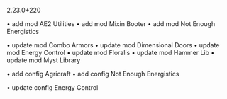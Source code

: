 2.23.0+220

• add mod AE2 Utilities
• add mod Mixin Booter
• add mod Not Enough Energistics

• update mod Combo Armors
• update mod Dimensional Doors
• update mod Energy Control
• update mod Floralis
• update mod Hammer Lib
• update mod Myst Library

• add config Agricraft
• add config Not Enough Energistics

• update config Energy Control
